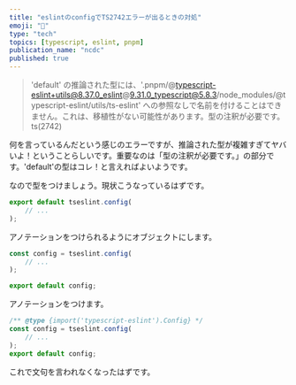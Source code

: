 ```yaml
---
title: "eslintのconfigでTS2742エラーが出るときの対処"
emoji: "🔧"
type: "tech"
topics: [typescript, eslint, pnpm]
publication_name: "ncdc"
published: true
---
```


> 'default' の推論された型には、'.pnpm/@typescript-eslint+utils@8.37.0_eslint@9.31.0_typescript@5.8.3/node_modules/@typescript-eslint/utils/ts-eslint' への参照なしで名前を付けることはできません。これは、移植性がない可能性があります。型の注釈が必要です。ts(2742)

何を言っているんだという感じのエラーですが、推論された型が複雑すぎてヤバいよ！ということらしいです。重要なのは「型の注釈が必要です。」の部分です。'default'の型はコレ！と言えればよいようです。

なので型をつけましょう。現状こうなっているはずです。

<!-- prettier-ignore -->
```js
export default tseslint.config(
    // ... 
);
```

アノテーションをつけられるようにオブジェクトにします。

<!-- prettier-ignore -->
```js
const config = tseslint.config(
    // ...
);

export default config;
```

アノテーションをつけます。

<!-- prettier-ignore -->
```js
/** @type {import('typescript-eslint').Config} */
const config = tseslint.config(
    // ...
);
export default config;
```

これで文句を言われなくなったはずです。
